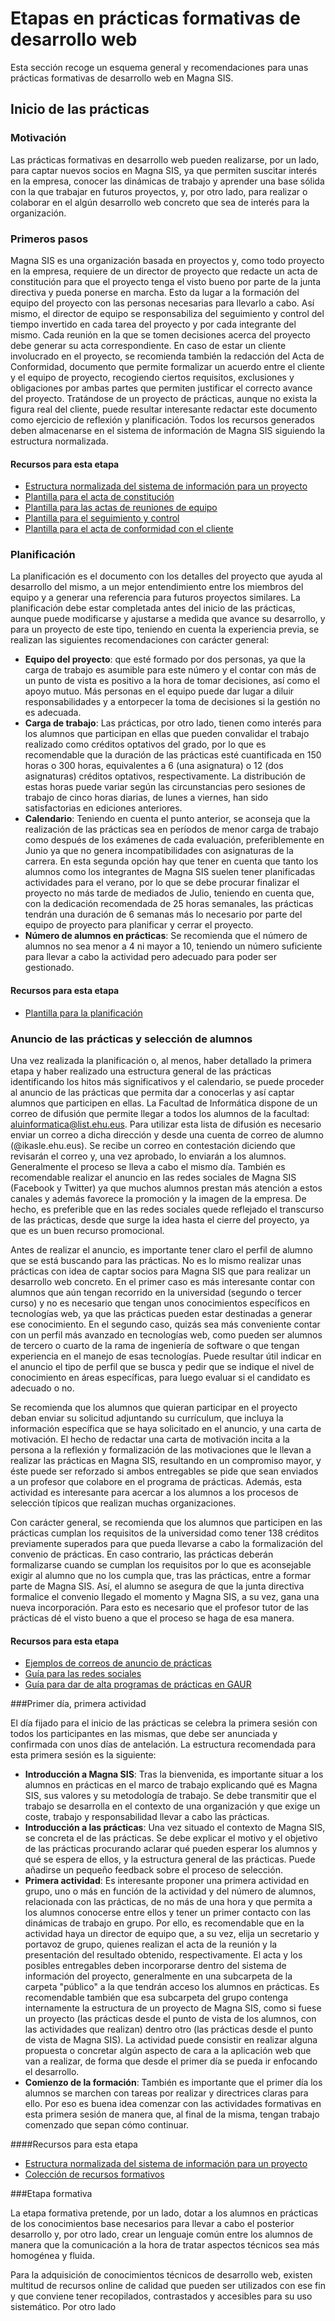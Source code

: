 # Etapas en prácticas formativas de desarrollo web

Esta sección recoge un esquema general y recomendaciones para unas prácticas formativas de desarrollo web en Magna SIS. 


## Inicio de las prácticas


### Motivación

Las prácticas formativas en desarrollo web pueden realizarse, por un lado, para captar nuevos socios en Magna SIS, ya que permiten suscitar interés en la empresa, conocer las dinámicas de trabajo y aprender una base sólida con la que trabajar en futuros proyectos, y, por otro lado, para realizar o colaborar en el algún desarrollo web concreto que sea de interés para la organización.


### Primeros pasos

Magna SIS es una organización basada en proyectos y, como todo proyecto en la empresa, requiere de un director de proyecto que redacte un acta de constitución para que el proyecto tenga el visto bueno por parte de la junta directiva y pueda ponerse en marcha. Esto da lugar a la formación del equipo del proyecto con las personas necesarias para llevarlo a cabo. Así mismo, el director de equipo se responsabiliza del seguimiento y control del tiempo invertido en cada tarea del proyecto y por cada integrante del mismo. Cada reunión en la que se tomen decisiones acerca del proyecto debe generar su acta correspondiente. En caso de estar un cliente involucrado en el proyecto, se recomienda también la redacción del Acta de Conformidad, documento que permite formalizar un acuerdo entre el cliente y el equipo de proyecto, recogiendo ciertos requisitos, exclusiones y obligaciones por ambas partes que permiten justificar el correcto avance del proyecto. Tratándose de un proyecto de prácticas, aunque no exista la figura real del cliente, puede resultar interesante redactar este documento como ejercicio de reflexión y planificación. Todos los recursos generados deben almacenarse en el sistema de información de Magna SIS siguiendo la estructura normalizada.


#### Recursos para esta etapa
* [Estructura normalizada del sistema de información para un proyecto](estructura_del_sistema_de_informacion.md)
* [Plantilla para el acta de constitución](https://docs.google.com/document/d/1KNeYYhicIhNtUl6-zNQNymBbkzSxlaYcxMRMbRFooB8/edit?usp=sharing)
* [Plantilla para las actas de reuniones de equipo](https://docs.google.com/document/d/1-K0A9GAUpcntzmuWjW1eaUuPHe1KhPNdyYLD867x9BQ/edit?usp=sharing)
* [Plantilla para el seguimiento y control](https://docs.google.com/spreadsheets/d/1nPlDbqOMaNo9wu7PMNtmZyz6iZ0LsoBxkc96Zw9b6_U/edit?usp=sharing)
* [Plantilla para el acta de conformidad con el cliente](https://docs.google.com/document/d/1aLIr_MkwIjrbC4KQfHYMP-osXA0nbL5DlFvq4M4DffI/edit?usp=sharing)


### Planificación

La planificación es el documento con los detalles del proyecto que ayuda al desarrollo del mismo, a un mejor entendimiento entre los miembros del equipo y a generar una referencia para futuros proyectos similares. La planificación debe estar completada antes del inicio de las prácticas, aunque puede modificarse y ajustarse a medida que avance su desarrollo, y para un proyecto de este tipo, teniendo en cuenta la experiencia previa, se realizan las siguientes recomendaciones con carácter general:
* **Equipo del proyecto**: que esté formado por dos personas, ya que la carga de trabajo es asumible para este número y el contar con más de un punto de vista es positivo a la hora de tomar decisiones, así como el apoyo mutuo. Más personas en el equipo puede dar lugar a diluir responsabilidades y a entorpecer la toma de decisiones si la gestión no es adecuada.
* **Carga de trabajo**: Las prácticas, por otro lado, tienen como interés para los alumnos que participan en ellas que pueden convalidar el trabajo realizado como créditos optativos del grado, por lo que es recomendable que la duración de las prácticas esté cuantificada en 150 horas o 300 horas, equivalentes a 6 (una asignatura) o 12 (dos asignaturas) créditos optativos, respectivamente. La distribución de estas horas puede variar según las circunstancias pero sesiones de trabajo de cinco horas diarias, de lunes a viernes, han sido satisfactorias en ediciones anteriores.
* **Calendario**: Teniendo en cuenta el punto anterior, se aconseja que la realización de las prácticas sea en períodos de menor carga de trabajo como después de los exámenes de cada evaluación, preferiblemente en Junio ya que no genera incompatibilidades con asignaturas de la carrera. En esta segunda opción hay que tener en cuenta que tanto los alumnos como los integrantes de Magna SIS suelen tener planificadas actividades para el verano, por lo que se debe procurar finalizar el proyecto no más tarde de mediados de Julio, teniendo en cuenta que, con la dedicación recomendada de 25 horas semanales, las prácticas tendrán una duración de 6 semanas más lo necesario por parte del equipo de proyecto para planificar y cerrar el proyecto.
* **Número de alumnos en prácticas**: Se recomienda que el número de alumnos no sea menor a 4 ni mayor a 10, teniendo un número suficiente para llevar a cabo la actividad pero adecuado para poder ser gestionado.


#### Recursos para esta etapa
* [Plantilla para la planificación](https://docs.google.com/document/d/1T-uWU4-DnT8bhWs-jGq-WePz01__-BhUmlNeK4Z_lVg/edit?usp=sharing)


### Anuncio de las prácticas y selección de alumnos

Una vez realizada la planificación o, al menos, haber detallado la primera etapa y haber realizado una estructura general de las prácticas identificando los hitos más significativos y el calendario, se puede proceder al anuncio de las prácticas que permita dar a conocerlas y así captar alumnos que participen en ellas. La Facultad de Informática dispone de un correo de difusión que permite llegar a todos los alumnos de la facultad: aluinformatica@list.ehu.eus. Para utilizar esta lista de difusión es necesario enviar un correo a dicha dirección y desde una cuenta de correo de alumno (@ikasle.ehu.eus). Se recibe un correo en contestación diciendo que revisarán el correo y, una vez aprobado, lo enviarán a los alumnos. Generalmente el proceso se lleva a cabo el mismo día. También es recomendable realizar el anuncio en las redes sociales de Magna SIS (Facebook y Twitter) ya que muchos alumnos prestan más atención a estos canales y además favorece la promoción y la imagen de la empresa. De hecho, es preferible que en las redes sociales quede reflejado el transcurso de las prácticas, desde que surge la idea hasta el cierre del proyecto, ya que es un buen recurso promocional.

Antes de realizar el anuncio, es importante tener claro el perfil de alumno que se está buscando para las prácticas. No es lo mismo realizar unas prácticas con idea de captar socios para Magna SIS que para realizar un desarrollo web concreto. En el primer caso es más interesante contar con alumnos que aún tengan recorrido en la universidad (segundo o tercer curso) y no es necesario que tengan unos conocimientos específicos en tecnologías web, ya que las prácticas pueden estar destinadas a generar ese conocimiento. En el segundo caso, quizás sea más conveniente contar con un perfil más avanzado en tecnologías web, como pueden ser alumnos de tercero o cuarto de la rama de ingeniería de software o que tengan experiencia en el manejo de esas tecnologías. Puede resultar útil indicar en el anuncio el tipo de perfil que se busca y pedir que se indique el nivel de conocimiento en áreas específicas, para luego evaluar si el candidato es adecuado o no.

Se recomienda que los alumnos que quieran participar en el proyecto deban enviar su solicitud adjuntando su currículum, que incluya la información específica que se haya solicitado en el anuncio, y una carta de motivación. El hecho de redactar una carta de motivación incita a la persona a la reflexión y formalización de las motivaciones que le llevan a realizar las prácticas en Magna SIS, resultando en un compromiso mayor, y éste puede ser reforzado si ambos entregables se pide que sean enviados a un profesor que colabore en el programa de prácticas. Además, esta actividad es interesante para acercar a los alumnos a los procesos de selección típicos que realizan muchas organizaciones.

Con carácter general, se recomienda que los alumnos que participen en las prácticas cumplan los requisitos de la universidad como tener 138 créditos previamente superados para que pueda llevarse a cabo la formalización del convenio de prácticas. En caso contrario, las prácticas deberán formalizarse cuando se cumplan los requisitos por lo que es aconsejable exigir al alumno que no los cumpla que, tras las prácticas, entre a formar parte de Magna SIS. Así, el alumno se asegura de que la junta directiva formalice el convenio llegado el momento y Magna SIS, a su vez, gana una nueva incorporación. Para esto es necesario que el profesor tutor de las prácticas dé el visto bueno a que el proceso se haga de esa manera.


#### Recursos para esta etapa
* [Ejemplos de correos de anuncio de prácticas](ejemplos_de_correos_de_anuncio_de_practicas.md)
* [Guía para las redes sociales](https://drive.google.com/file/d/0B7zmFzgQ5BgvRzV0ZDJPVXVDOE1rX0luMG1VM1pOYkNHeDFN/view?usp=sharing)
* [Guía para dar de alta programas de prácticas en GAUR](dar_de_alta_las_practicas_en_gaur.md)



###Primer día, primera actividad

El día fijado para el inicio de las prácticas se celebra la primera sesión con todos los participantes en las mismas, que debe ser anunciada y confirmada con unos días de antelación. La estructura recomendada para esta primera sesión es la siguiente:

* **Introducción a Magna SIS**: Tras la bienvenida, es importante situar a los alumnos en prácticas en el marco de trabajo explicando qué es Magna SIS, sus valores y su metodología de trabajo. Se debe transmitir que el trabajo se desarrolla en el contexto de una organización y que exige un coste, trabajo y responsabilidad llevar a cabo las prácticas.
* **Introducción a las prácticas**: Una vez situado el contexto de Magna SIS, se concreta el de las prácticas. Se debe explicar el motivo y el objetivo de las prácticas procurando aclarar qué pueden esperar los alumnos y qué se espera de ellos, y la estructura general de las prácticas. Puede añadirse un pequeño feedback sobre el proceso de selección.
* **Primera actividad**: Es interesante proponer una primera actividad en grupo, uno o más en función de la actividad y del número de alumnos, relacionada con las prácticas, de no más de una hora y que permita a los alumnos conocerse entre ellos y tener un primer contacto con las dinámicas de trabajo en grupo. Por ello, es recomendable que en la actividad haya un director de equipo que, a su vez, elija un secretario y portavoz de grupo, quienes realizan el acta de la reunión y la presentación del resultado obtenido, respectivamente. El acta y los posibles entregables deben incorporarse dentro del sistema de información del proyecto, generalmente en una subcarpeta de la carpeta "público" a la que tendrán acceso los alumnos en prácticas. Es recomendable también que esa subcarpeta del grupo contenga internamente la estructura de un proyecto de Magna SIS, como si fuese un proyecto (las prácticas desde el punto de vista de los alumnos, con las actividades que realizan) dentro otro (las prácticas desde el punto de vista de Magna SIS). La actividad puede consistir en realizar alguna propuesta o concretar algún aspecto de cara a la aplicación web que van a realizar, de forma que desde el primer día se pueda ir enfocando el desarrollo.
*  **Comienzo de la formación**: También es importante que el primer día los alumnos se marchen con tareas por realizar y directrices claras para ello. Por eso es buena idea comenzar con las actividades formativas en esta primera sesión de manera que, al final de la misma, tengan trabajo comenzado que sepan cómo continuar.

####Recursos para esta etapa
* [Estructura normalizada del sistema de información para un proyecto](estructura_del_sistema_de_informacion.md)
* [Colección de recursos formativos](recursos_formativos.md)

###Etapa formativa

La etapa formativa pretende, por un lado, dotar a los alumnos en prácticas de los conocimientos base necesarios para llevar a cabo el posterior desarrollo y, por otro lado, crear un lenguaje común entre los alumnos de manera que la comunicación a la hora de tratar aspectos técnicos sea más homogénea y fluida.

Para la adquisición de conocimientos técnicos de desarrollo web, existen multitud de recursos online de calidad que pueden ser utilizados con ese fin y que conviene tener recopilados, contrastados y accesibles para su uso sistemático. Por otro lado





























